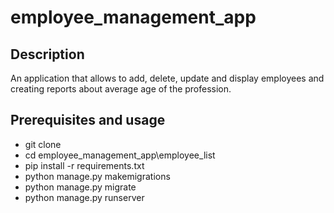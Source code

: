 # employee_management_app

## Description

An application that allows to add, delete, update and display employees and creating reports about average age of the profession.

## Prerequisites and usage

- git clone
- cd employee_management_app\employee_list
- pip install -r requirements.txt
- python manage.py makemigrations
- python manage.py migrate
- python manage.py runserver

